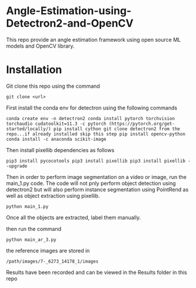 # Angle-Estimation-using-Detectron2-and-OpenCV

This repo provide an angle estimation framework using open source ML models and OpenCV library. 

# Installation

Git clone this repo using the command

`
git clone <url>
`

First install the conda env for detectron using the following commands

`
conda create env -n detectron2
conda install pytorch torchvision torchaudio cudatoolkit=11.3 -c pytorch (https://pytorch.org/get-started/locally/)
pip install cython
git clone detectron2 from the repo...if already installed skip this step
pip install opencv-python
conda install -c anaconda scikit-image
`

Then install pixellib dependencies as follows

`
pip3 install pycocotools
pip3 install pixellib
pip3 install pixellib --upgrade
`

Then in order to perform image segmentation on a video or image, run the main_1.py code. The code will not pnly perform
object detection using detectron2 but will also perform instance segmentation using PointRend as well as object extraction using pixellib.

`
python main_1.py
`

Once all the objects are extracted, label them manually.


then run the command

`
python main_ar_3.py
`

the reference images are stored in

`
/path/images/7-_6273_14178_1/images
`

Results have been recorded and can be viewed in the Results folder in this repo
